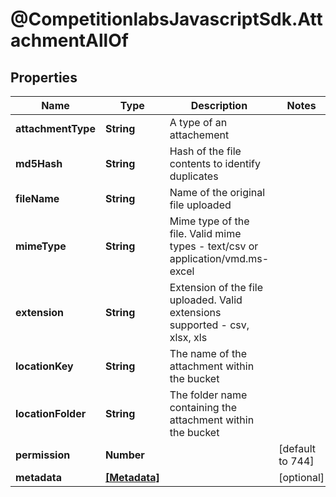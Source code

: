 # @CompetitionlabsJavascriptSdk.AttachmentAllOf

## Properties

Name | Type | Description | Notes
------------ | ------------- | ------------- | -------------
**attachmentType** | **String** | A type of an attachement | 
**md5Hash** | **String** | Hash of the file contents to identify duplicates | 
**fileName** | **String** | Name of the original file uploaded | 
**mimeType** | **String** | Mime type of the file. Valid mime types - text/csv or application/vmd.ms-excel | 
**extension** | **String** | Extension of the file uploaded. Valid extensions supported - csv, xlsx, xls | 
**locationKey** | **String** | The name of the attachment within the bucket | 
**locationFolder** | **String** | The folder name containing the attachment within the bucket | 
**permission** | **Number** |  | [default to 744]
**metadata** | [**[Metadata]**](Metadata.md) |  | [optional] 


